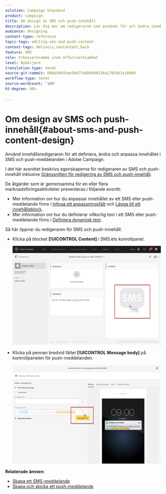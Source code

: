 ```yaml
---
solution: Campaign Standard
product: campaign
title: Om design av SMS och push-innehåll
description: Lär dig mer om redigeraren som används för att ändra innehållet i SMS och push-meddelanden i Adobe Campaign.
audience: designing
content-type: reference
topic-tags: editing-sms-and-push-content
context-tags: delivery,smsContent,back
feature: SMS
role: Yrkesverksamma inom affärsverksamhet
level: Nybörjare
translation-type: tm+mt
source-git-commit: 088b49931ee5047fa6b949813ba17654b1e10d60
workflow-type: tm+mt
source-wordcount: '169'
ht-degree: 98%

---
```



# Om design av SMS och push-innehåll{#about-sms-and-push-content-design}

Använd innehållsredigeraren för att definiera, ändra och anpassa innehållet i SMS och push-meddelanden i Adobe Campaign.

I det här avsnittet beskrivs egenskaperna för redigeraren av SMS och push-innehåll inklusive [Gränssnitten för redigering av SMS och push-innehåll](../../channels/using/sms-and-push-content-editor-interface.md).

De åtgärder som är gemensamma för en eller flera marknadsföringsaktiviteter presenteras i följande avsnitt:

* Mer information om hur du anpassar innehållet av ett SMS eller push-meddelande finns i [Infoga ett anpassningsfält](../../designing/using/personalization.md#inserting-a-personalization-field) och [Lägga till ett innehållsblock](../../designing/using/personalization.md#adding-a-content-block).
* Mer information om hur du definierar villkorlig text i ett SMS eller push-meddelande finns i [Definiera dynamisk text](../../channels/using/defining-dynamic-text.md).

Så här öppnar du redigeraren för SMS och push-innehåll:

* Klicka på blocket **[!UICONTROL Content]** i SMS:ets konrollpanel.

   ![](assets/des_sms_content.png)

* Klicka på pennan bredvid fältet **[!UICONTROL Message body]** på kontrollpanelen för push-meddelanden.

   ![](assets/des_push_body.png)

**Relaterade ämnen:**

* [Skapa ett SMS-meddelande](../../channels/using/creating-an-sms-message.md)
* [Skapa och skicka ett push-meddelande](../../channels/using/preparing-and-sending-a-push-notification.md)
